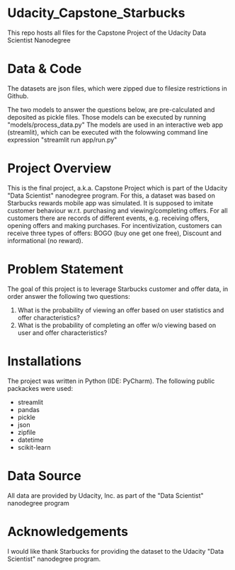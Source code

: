 # Udacity_Capstone_Starbucks
This repo hosts all files for the Capstone Project of the Udacity Data Scientist Nanodegree

# Data & Code

The datasets are json files, which were zipped due to filesize restrictions in Github. 

The two models to answer the questions below, are pre-calculated and deposited as pickle files. Those models can be executed by running "models/process_data.py"
The models are used in an interactive web app (streamlit), which can be executed with the folowwing command line expression "streamlit run app/run.py"

# Project Overview

This is the final project, a.k.a. Capstone Project which is part of the Udacity "Data Scientist" nanodegree program. For this, a dataset was based on Starbucks rewards mobile app was simulated. It is supposed to imitate customer behaviour w.r.t. purchasing and viewing/completing offers. For all customers there are records of different events, e.g. receiving offers, opening offers and making purchases. For incentivization, customers can receive three types of offers: BOGO (buy one get one free), Discount and informational (no reward).

# Problem Statement

The goal of this project is to leverage Starbucks customer and offer data, in order answer the following two questions:

1. What is the probability of viewing an offer based on user statistics and offer characteristics?
2. What is the probability of completing an offer w/o viewing based on user and offer characteristics?

# Installations

The project was written in Python (IDE: PyCharm). The following public packackes were used:

- streamlit
- pandas
- pickle
- json
- zipfile
- datetime
- scikit-learn

# Data Source

All data are provided by Udacity, Inc. as part of the "Data Scientist" nanodegree program

# Acknowledgements

I would like thank Starbucks for providing the dataset to the Udacity "Data Scientist" nanodegree program.
